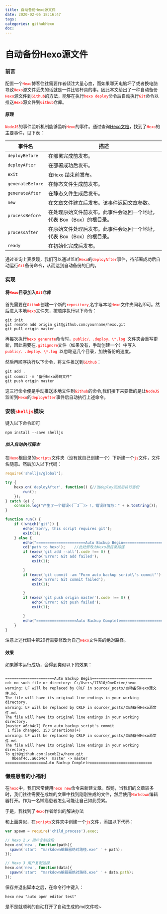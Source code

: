 ```yaml
---
title: 自动备份Hexo源文件
date: 2020-02-05 18:16:47
tags:
categories: githubHexo
doc:
---
```



# 自动备份Hexo源文件

### 前言

配置一个<span style="color:red">`Hexo`</span>博客往往需要作者倾注大量心血，而如果哪天电脑坏了或者换电脑导致<span style="color:red">`Hexo`</span>源文件丢失的话就是一件比较杯具的事。因此本文给出了一种自动备份<span style="color:red">`Hexo`</span>源文件到<span style="color:red">`Github`</span>的方法，能够在执行<span style="color:red">`hexo deploy`</span>命令后自动执行<span style="color:red">`Git`</span>命令以推送<span style="color:red">`Hexo`</span>源文件到<span style="color:red">`Github`</span>仓库。

#### 原理

<span style="color:red">`NodeJS`</span>的事件监听机制能够监听<span style="color:red">`Hexo`</span>的事件。通过查询[Hexo文档](https://hexo.io/zh-cn/api/events.html)，找到了<span style="color:red">`Hexo`</span>的主要事件，见下表：

| 事件名           | 描述                                                         |
| ---------------- | ------------------------------------------------------------ |
| `deployBefore`   | 在部署完成前发布。                                           |
| `deployAfter`    | 在部署成功后发布。                                           |
| `exit`           | 在`Hexo` 结束前发布。                                        |
| `generateBefore` | 在静态文件生成前发布。                                       |
| `generateAfter`  | 在静态文件生成后发布。                                       |
| `new`            | 在文章文件建立后发布。该事件返回文章参数。                   |
| `processBefore`  | 在处理原始文件前发布。此事件会返回一个地址，代表 Box（Box）的根目录。 |
| `processAfter`   | 在原始文件处理后发布。此事件会返回一个地址，代表 Box（Box）的根目录。 |
| `ready`          | 在初始化完成后发布。                                         |

通过查询上表发现，我们可以通过监听<span style="color:red">`Hexo`</span>的<span style="color:red">`deployAfter`</span>事件，待部署成功后自动运行<span style="color:red">`Git`</span>备份命令，从而达到自动备份的目的。

### 实现

#### 将<span style="color:red">`Hexo`</span>目录加入<span style="color:red">`Git`</span>仓库

首先需要在<span style="color:red">`Github`</span>创建一个新的<span style="color:red">`repository`</span>,名字与本地<span style="color:red">`Hexo`</span>文件夹同名即可。然后进入本地<span style="color:red">`Hexo`</span>文件夹，按顺序执行以下命令：

```
git init
git remote add origin git@github.com:yourname/hexo.git
git pull origin master
```

再每次执行<span style="color:red">`hexo generate`</span>命令时，<span style="color:red">`public/、.deploy、\*.log `</span>文件夹会重写更新，因此需要在<span style="color:red">`.gitignore`</span>文件（如果没有，手动创建一个）中写入<span style="color:red">` public/、`</span><span style="color:red">`.deploy、`</span><span style="color:red">`\*.log `</span>以忽略这几个目录，加快备份的速度。

然后再顺序执行以下命令，将文件推送到<span style="color:red">`Github`</span>：

```
git add .
git commit -m "备份hexo源码文件"
git push origin master
```

这三行命令便是手动推送本地文件到<span style="color:red">`Github`</span>的命令,我们接下来要做的是让<span style="color:red">`NodeJS`</span>监听到<span style="color:red">`Hexo`</span>的<span style="color:red">`deployAfter`</span>事件后自动执行上述命令。

###  安装<span style="color:red">`shelljs`</span>模块

键入以下命令即可

```
npm install --save shelljs
```

##### 加入自动执行脚本

在<span style="color:red">`Hexo`</span>根目录的<span style="color:red">`scripts`</span>文件夹（没有就自己创建一个）下新建一个<span style="color:red">`js`</span>文件，文件名随意。然后加入以下代码：

```javascript
require('shelljs/global');

try {
	hexo.on('deployAfter', function() {//当deploy完成后执行备份
		run();
	});
} catch (e) {
	console.log("产生了一个错误<(￣3￣)> !，错误详情为：" + e.toString());
}

function run() {
	if (!which('git')) {
		echo('Sorry, this script requires git');
		exit(1);
	} else {
		echo("======================Auto Backup Begin===========================");
		cd('path to hexo');    //此处修改为Hexo根目录路径
		if (exec('git add --all').code !== 0) {
			echo('Error: Git add failed');
			exit(1);

		}
		if (exec('git commit -am "Form auto backup script\'s commit"').code !== 0) {
			echo('Error: Git commit failed');
			exit(1);

		}
		if (exec('git push origin master').code !== 0) {
			echo('Error: Git push failed');
			exit(1);

		}
		echo("==================Auto Backup Complete============================")
	}
}

```

注意上述代码中第29行需要修改为自己<span style="color:red">`Hexo`</span>文件夹的绝对路径。

#### 效果

如果脚本运行成功，会得到类似以下的效果：

```

======================Auto Backup Begin===========================
cd: no such file or directory: C:/Users/17810/OneDrive/hexo
warning: LF will be replaced by CRLF in source/_posts/自动备份Hexo源文件.md.
The file will have its original line endings in your working directory.
warning: LF will be replaced by CRLF in source/_posts/自动备份Hexo源文件.md.
The file will have its original line endings in your working directory.
[master a6cb4c7] Form auto backup script's commit
 1 file changed, 153 insertions(+)
warning: LF will be replaced by CRLF in source/_posts/自动备份Hexo源文件.md.
The file will have its original line endings in your working directory.
To git@github.com:JacobZjw/hexo.git
   0beaf4c..a6cb4c7  master -> master
==================Auto Backup Complete============================
```

### 懒癌患者的小福利

在<span style="color:red">`hexo`</span>中，我们常常使用<span style="color:red">`hexo new`</span>命令来新建文章。然鹅，当我们的文章较多时，我们往往需要在成堆的文章中找到刚刚生成的文件，然后使用<span style="color:red">`Markdown`</span>编辑器打开。作为一名懒癌患者怎么可能让自己如此受累。

于是，我找到了<span style="color:red">`Hexo`</span>作者给出的解决办法

和上面类似，在<span style="color:red">`scripts`</span>文件夹中创建一个<span style="color:red">`js`</span>文件，添加以下代码：

```javascript
var spawn = require('child_process').exec;

// Hexo 2.x 用户复制这段
hexo.on('new', function(path){
  spawn('start  "markdown编辑器绝对路径.exe" ' + path);
});

// Hexo 3 用户复制这段
hexo.on('new', function(data){
  spawn('start  "markdown编辑器绝对路径.exe" ' + data.path);
});

```

 保存并退出脚本之后，在命令行中键入： 

```
hexo new "auto open editor test"
```

 是不是就顺利的自动打开了自动生成的md文件啦~ 